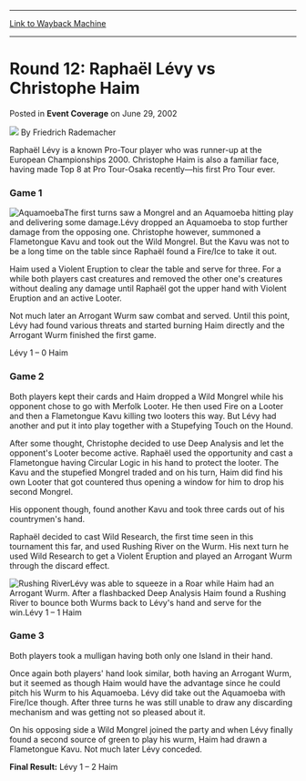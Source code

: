 
---
[Link to Wayback Machine](https://web.archive.org/web/20220625020346/https://magic.wizards.com/en/articles/archive/event-coverage/round-12-rapha%C3%ABl-l%C3%A9vy-vs-christophe-haim-2002-06-29)

[_metadata_:author]:- "Friedrich Rademacher"
[_metadata_:description]:- "Raphaël Lévy is a known Pro-Tour player who was runner-up at the European Championships 2000. Christophe Haim is also a familiar face, having made Top 8 at Pro Tour-Osaka recently—his first Pro Tour ever.Game 1The first turns saw a Mongrel and an Aquamoeba hitting play and delivering some damage.Lévy dropped an Aquamoeba to stop further damage from the opposing one. Christophe"
[_metadata_:generator]:- "Drupal 7 (http://drupal.org)"
[_metadata_:node]:- "769016"
[_metadata_:publish_date]:- "2002-06-29"
[_metadata_:source]:- "div-main-content"
[_metadata_:title]:- "Round 12: Raphaël Lévy vs Christophe Haim"
[_metadata_:wayback_capture_timestamp]:- "2022-06-25 02:03:46"
[_metadata_:wayback_raw_url]:- "https://web.archive.org/web/20220625020346id_/https://magic.wizards.com/en/articles/archive/event-coverage/round-12-rapha%C3%ABl-l%C3%A9vy-vs-christophe-haim-2002-06-29"
[_metadata_:wayback_url]:- "https://magic.wizards.com/en/articles/archive/event-coverage/round-12-rapha%C3%ABl-l%C3%A9vy-vs-christophe-haim-2002-06-29"
---


Round 12: Raphaël Lévy vs Christophe Haim
=========================================



 Posted in **Event Coverage**
 on June 29, 2002 






![](https://media.magic.wizards.com/styles/auth_small/public/generic-avatar-150_577.png)
By Friedrich Rademacher











Raphaël Lévy is a known Pro-Tour player who was runner-up at the European Championships 2000. Christophe Haim is also a familiar face, having made Top 8 at Pro Tour-Osaka recently—his first Pro Tour ever.

### Game 1

![Aquamoeba](http://gatherer.wizards.com/Handlers/Image.ashx?type=card&name=Aquamoeba)The first turns saw a Mongrel and an Aquamoeba hitting play and delivering some damage.Lévy dropped an Aquamoeba to stop further damage from the opposing one. Christophe however, summoned a Flametongue Kavu and took out the Wild Mongrel. But the Kavu was not to be a long time on the table since Raphaël found a Fire/Ice to take it out. 

Haim used a Violent Eruption to clear the table and serve for three. For a while both players cast creatures and removed the other one's creatures without dealing any damage until Raphaël got the upper hand with Violent Eruption and an active Looter. 

Not much later an Arrogant Wurm saw combat and served. Until this point, Lévy had found various threats and started burning Haim directly and the Arrogant Wurm finished the first game.

Lévy 1 – 0 Haim

### Game 2

Both players kept their cards and Haim dropped a Wild Mongrel while his opponent chose to go with Merfolk Looter. He then used Fire on a Looter and then a Flametongue Kavu killing two looters this way. But Lévy had another and put it into play together with a Stupefying Touch on the Hound.

After some thought, Christophe decided to use Deep Analysis and let the opponent's Looter become active. Raphaël used the opportunity and cast a Flametongue having Circular Logic in his hand to protect the looter. The Kavu and the stupefied Mongrel traded and on his turn, Haim did find his own Looter that got countered thus opening a window for him to drop his second Mongrel. 

His opponent though, found another Kavu and took three cards out of his countrymen's hand.

Raphaël decided to cast Wild Research, the first time seen in this tournament this far, and used Rushing River on the Wurm. His next turn he used Wild Research to get a Violent Eruption and played an Arrogant Wurm through the discard effect.

![Rushing River](http://gatherer.wizards.com/Handlers/Image.ashx?type=card&name=Rushing+River)Lévy was able to squeeze in a Roar while Haim had an Arrogant Wurm. After a flashbacked Deep Analysis Haim found a Rushing River to bounce both Wurms back to Lévy's hand and serve for the win.Lévy 1 – 1 Haim

### Game 3

Both players took a mulligan having both only one Island in their hand.

Once again both players' hand look similar, both having an Arrogant Wurm, but it seemed as though Haim would have the advantage since he could pitch his Wurm to his Aquamoeba. Lévy did take out the Aquamoeba with Fire/Ice though. After three turns he was still unable to draw any discarding mechanism and was getting not so pleased about it.

On his opposing side a Wild Mongrel joined the party and when Lévy finally found a second source of green to play his wurm, Haim had drawn a Flametongue Kavu. Not much later Lévy conceded.

**Final Result:** Lévy 1 – 2 Haim







